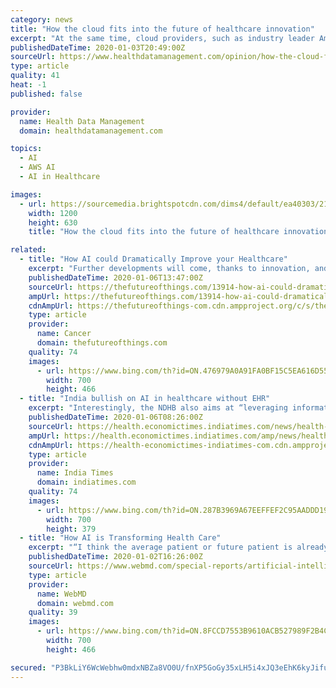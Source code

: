 ```yaml
---
category: news
title: "How the cloud fits into the future of healthcare innovation"
excerpt: "At the same time, cloud providers, such as industry leader Amazon Web Services (AWS), continue to invest in industry-specific infrastructure ... push us to think like for-profit companies and embrace innovations such as machine learning, artificial intelligence, augmented reality, and others. This is the future of healthcare."
publishedDateTime: 2020-01-03T20:49:00Z
sourceUrl: https://www.healthdatamanagement.com/opinion/how-the-cloud-fits-into-the-future-of-healthcare-innovation
type: article
quality: 41
heat: -1
published: false

provider:
  name: Health Data Management
  domain: healthdatamanagement.com

topics:
  - AI
  - AWS AI
  - AI in Healthcare

images:
  - url: https://sourcemedia.brightspotcdn.com/dims4/default/ea40303/2147483647/strip/true/crop/1600x840+0+30/resize/1200x630!/quality/90/?url=https%3A%2F%2Fsourcemedia.brightspotcdn.com%2Fc3%2F68%2Fa7382d1144bb873148b05dd34d27%2Fhealth-data-management-social-share-image.png
    width: 1200
    height: 630
    title: "How the cloud fits into the future of healthcare innovation"

related:
  - title: "How AI could Dramatically Improve your Healthcare"
    excerpt: "Further developments will come, thanks to innovation, and the rise of artificial intelligence (AI) in particular is predicted to have a massive effect on healthcare, as it has on many other industries. For example, AI is predicted to take over the call centre industry with chatbots, and it is already having an impact on industries with labour ..."
    publishedDateTime: 2020-01-06T13:47:00Z
    sourceUrl: https://thefutureofthings.com/13914-how-ai-could-dramatically-improve-your-healthcare/
    ampUrl: https://thefutureofthings.com/13914-how-ai-could-dramatically-improve-your-healthcare/amp/
    cdnAmpUrl: https://thefutureofthings-com.cdn.ampproject.org/c/s/thefutureofthings.com/13914-how-ai-could-dramatically-improve-your-healthcare/amp/
    type: article
    provider:
      name: Cancer
      domain: thefutureofthings.com
    quality: 74
    images:
      - url: https://www.bing.com/th?id=ON.476979A0A91FA0BF15C5EA616D55C2D8
        width: 700
        height: 466
  - title: "India bullish on AI in healthcare without EHR"
    excerpt: "Interestingly, the NDHB also aims at “leveraging information systems already existing in the health sector.\" Fortunately today, healthcare experts and clinicians in India do understand the potential of artificial intelligence and big data, however, implementation of standardised electronic health records can only be seen in radiology ..."
    publishedDateTime: 2020-01-06T08:26:00Z
    sourceUrl: https://health.economictimes.indiatimes.com/news/health-it/india-bullish-on-ai-in-healthcare-without-ehr/73118990
    ampUrl: https://health.economictimes.indiatimes.com/amp/news/health-it/india-bullish-on-ai-in-healthcare-without-ehr/73118990
    cdnAmpUrl: https://health-economictimes-indiatimes-com.cdn.ampproject.org/c/s/health.economictimes.indiatimes.com/amp/news/health-it/india-bullish-on-ai-in-healthcare-without-ehr/73118990
    type: article
    provider:
      name: India Times
      domain: indiatimes.com
    quality: 74
    images:
      - url: https://www.bing.com/th?id=ON.287B3969A67EEFFEF2C95AADDD19FB98
        width: 700
        height: 379
  - title: "How AI is Transforming Health Care"
    excerpt: "“I think the average patient or future patient is already being touched by AI in health care. They’re just not necessarily aware of it,” says ... AI is much closer to a spreadsheet than to human intelligence, he says, laughing at the idea that it will rival a doctor or nurse’s abilities anytime soon: “You use a spreadsheet to help ..."
    publishedDateTime: 2020-01-02T16:26:00Z
    sourceUrl: https://www.webmd.com/special-reports/artificial-intelligence/20200102/how-ai-is-transforming-health-care
    type: article
    provider:
      name: WebMD
      domain: webmd.com
    quality: 39
    images:
      - url: https://www.bing.com/th?id=ON.8FCCD7553B9610ACB527989F2B4CE3BD
        width: 700
        height: 466

secured: "P3BkLiY6WcWebhw0mdxNBZa8VO0U/fnXP5GoGy35xLH5i4xJQ3eEhK6kyJifulAVmcuxy7kpnN5xdmP3aY1EJCqXXhWoN5wIlP7m51IXG+rBH20hSJhEi9VVMdbE4005r+/dywO4sOdn+sDASGLB/UXwaZjAaq1fnfJHDAJ3Ui4+qpcli0JPp5LznumtFoyjJqlmPcX6Qm+TZ5u20O5pRiTroMT52ldLcXUcfjff147iify4DbIDoz62VOJ0zKq1pArCazspGRUHjdkbqovXCQ==;Azug11mQZ1niykgOE7wWmQ=="
---
```


